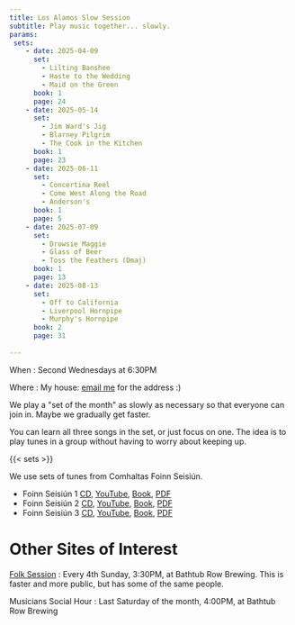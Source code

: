 ```yaml
---
title: Los Alamos Slow Session
subtitle: Play music together... slowly.
params: 
 sets:
    - date: 2025-04-09
      set:
        - Lilting Banshee
        - Haste to the Wedding
        - Maid on the Green
      book: 1
      page: 24
    - date: 2025-05-14
      set:
        - Jim Ward's Jig
        - Blarney Pilgrim
        - The Cook in the Kitchen
      book: 1
      page: 23
    - date: 2025-06-11
      set:
        - Concertina Reel
        - Come West Along the Road
        - Anderson's
      book: 1
      page: 5
    - date: 2025-07-09
      set:
        - Drowsie Maggie
        - Glass of Beer
        - Toss the Feathers (Dmaj)
      book: 1
      page: 13
    - date: 2025-08-13
      set:
        - Off to California
        - Liverpool Hornpipe
        - Murphy's Hornpipe
      book: 2
      page: 31
    
---
```


When
: Second Wednesdays at 6:30PM

Where
: My house: [email me](mailto:neale@woozle.org) for the address :)

We play a "set of the month"
as slowly as necessary so that everyone can join in.
Maybe we gradually get faster.

You can learn all three songs in the set, or just focus on one.
The idea is to play tunes in a group
without having to worry about keeping up.

{{< sets >}}

We use sets of tunes from Comhaltas Foinn Seisiún. 

* Foinn Seisiún 1
  [CD](https://comhaltas.ie/product/foinn-seisiun-cd-1/),
  [YouTube](https://music.youtube.com/playlist?list=OLAK5uy_l0Bffsoz3MCM4YJvyNzMEb-idyovS-j2Y),
  [Book](https://comhaltas.ie/product/foinn-seisiun-book-1/),
  [PDF](Foinn-Seisiún-Book1.pdf)
* Foinn Seisiún 2
  [CD](https://comhaltas.ie/product/foinn-seisiun-cd-2/),
  [YouTube](https://music.youtube.com/playlist?list=OLAK5uy_ntNf-YpM11W_9XJDdISjyoZwDHjLUxkHU),
  [Book](https://comhaltas.ie/product/foinn-seisiun-book-2/),
  [PDF](Foinn-Seisiún-Book2.pdf)
* Foinn Seisiún 3
  [CD](https://comhaltas.ie/product/foinn-seisiun-cd-3/),
  [YouTube](https://music.youtube.com/playlist?list=OLAK5uy_knvXW8L5Cz1kDS6foz-WSWosPeP0YBPfY),
  [Book](https://comhaltas.ie/product/foinn-seisiun-book-3/),
  [PDF](Foinn-Seisiún-Book3.pdf)


Other Sites of Interest
===================

[Folk Session](https://lanmfolksession.neocities.org/)
: Every 4th Sunday, 3:30PM, at Bathtub Row Brewing.
  This is faster and more public, but has some of the same people.

Musicians Social Hour 
: Last Saturday of the month, 4:00PM, at Bathtub Row Brewing
